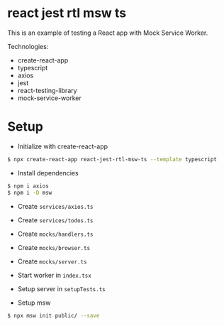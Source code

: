 # react jest rtl msw ts

This is an example of testing a React app with Mock Service Worker.

Technologies:
- create-react-app
- typescript
- axios
- jest
- react-testing-library
- mock-service-worker

# Setup

- Initialize with create-react-app
```bash
$ npx create-react-app react-jest-rtl-msw-ts --template typescript
```

- Install dependencies

```bash
$ npm i axios
$ npm i -D msw
```

- Create `services/axios.ts`

- Create `services/todos.ts`

- Create `mocks/handlers.ts`

- Create `mocks/browser.ts`

- Create `mocks/server.ts`

- Start worker in `index.tsx`

- Setup server in `setupTests.ts`

- Setup msw

```bash
$ npx msw init public/ --save
```

